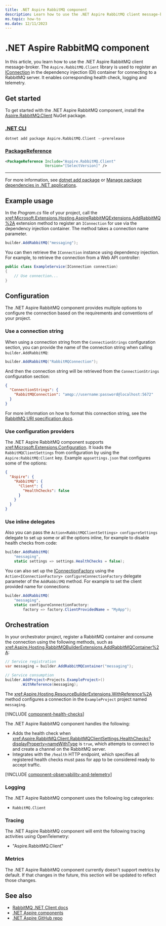 ```yaml
---
title: .NET Aspire RabbitMQ component
description: Learn how to use the .NET Aspire RabbitMQ client message-broker component.
ms.topic: how-to
ms.date: 12/11/2023
---
```


# .NET Aspire RabbitMQ component

In this article, you learn how to use the .NET Aspire RabbitMQ client message-broker. The `Aspire.RabbitMQ.Client` library is used to register an [IConnection](https://rabbitmq.github.io/rabbitmq-dotnet-client/api/RabbitMQ.Client.IConnection.html) in the dependency injection (DI) container for connecting to a RabbitMQ server. It enables corresponding health check, logging and telemetry.

## Get started

To get started with the .NET Aspire RabbitMQ component, install the [Aspire.RabbitMQ.Client](https://www.nuget.org/packages/Aspire.RabbitMQ.Client) NuGet package.

### [.NET CLI](#tab/dotnet-cli)

```dotnetcli
dotnet add package Aspire.RabbitMQ.Client --prerelease
```

### [PackageReference](#tab/package-reference)

```xml
<PackageReference Include="Aspire.RabbitMQ.Client"
                  Version="[SelectVersion]" />
```

---

For more information, see [dotnet add package](/dotnet/core/tools/dotnet-add-package) or [Manage package dependencies in .NET applications](/dotnet/core/tools/dependencies).

## Example usage

In the _Program.cs_ file of your project, call the <xref:Microsoft.Extensions.Hosting.AspireRabbitMQExtensions.AddRabbitMQ%2A> extension method to register an `IConnection` for use via the dependency injection container. The method takes a connection name parameter.

```csharp
builder.AddRabbitMQ("messaging");
```

You can then retrieve the `IConnection` instance using dependency injection. For example, to retrieve the connection from a Web API controller:

```csharp
public class ExampleService(IConnection connection)
{
    // Use connection...
}
```

## Configuration

The .NET Aspire RabbitMQ component provides multiple options to configure the connection based on the requirements and conventions of your project.

### Use a connection string

When using a connection string from the `ConnectionStrings` configuration section, you can provide the name of the connection string when calling `builder.AddRabbitMQ`:

```csharp
builder.AddRabbitMQ("RabbitMQConnection");
```

And then the connection string will be retrieved from the `ConnectionStrings` configuration section:

```json
{
  "ConnectionStrings": {
    "RabbitMQConnection": "amqp://username:password@localhost:5672"
  }
}
```

For more information on how to format this connection string, see the [RabbitMQ URI specification docs](https://www.rabbitmq.com/uri-spec.html).

### Use configuration providers

The .NET Aspire RabbitMQ component supports <xref:Microsoft.Extensions.Configuration>. It loads the `RabbitMQClientSettings` from configuration by using the `Aspire:RabbitMQ:Client` key. Example `appsettings.json` that configures some of the options:

```json
{
  "Aspire": {
    "RabbitMQ": {
      "Client": {
        "HealthChecks": false
      }
    }
  }
}
```

### Use inline delegates

Also you can pass the `Action<RabbitMQClientSettings> configureSettings` delegate to set up some or all the options inline, for example to disable health checks from code:

```csharp
builder.AddRabbitMQ(
    "messaging",
    static settings => settings.HealthChecks = false);
```

You can also set up the [IConnectionFactory](https://rabbitmq.github.io/rabbitmq-dotnet-client/api/RabbitMQ.Client.IConnectionFactory.html) using the `Action<IConnectionFactory> configureConnectionFactory` delegate parameter of the `AddRabbitMQ` method. For example to set the client provided name for connections:

```csharp
builder.AddRabbitMQ(
    "messaging",
    static configureConnectionFactory:
        factory => factory.ClientProvidedName = "MyApp");
```

## Orchestration

In your orchestrator project, register a RabbitMQ container and consume the connection using the following methods, such as <xref:Aspire.Hosting.RabbitMQBuilderExtensions.AddRabbitMQContainer%2A>:

```csharp
// Service registration
var messaging = builder.AddRabbitMQContainer("messaging");

// Service consumption
builder.AddProject<Projects.ExampleProject>()
       .WithReference(messaging);
```

The <xref:Aspire.Hosting.ResourceBuilderExtensions.WithReference%2A> method configures a connection in the `ExampleProject` project named `messaging`.

[!INCLUDE [component-health-checks](../includes/component-health-checks.md)]

The .NET Aspire RabbitMQ component handles the following:

- Adds the health check when <xref:Aspire.RabbitMQ.Client.RabbitMQClientSettings.HealthChecks?displayProperty=nameWithType> is `true`, which attempts to connect to and create a channel on the RabbitMQ server.
- Integrates with the `/health` HTTP endpoint, which specifies all registered health checks must pass for app to be considered ready to accept traffic.

[!INCLUDE [component-observability-and-telemetry](../includes/component-observability-and-telemetry.md)]

### Logging

The .NET Aspire RabbitMQ component uses the following log categories:

- `RabbitMQ.Client`

### Tracing

The .NET Aspire RabbitMQ component will emit the following tracing activities using OpenTelemetry:

- "Aspire.RabbitMQ.Client"

### Metrics

The .NET Aspire RabbitMQ component currently doesn't support metrics by default. If that changes in the future, this section will be updated to reflect those changes.

## See also

- [RabbitMQ .NET Client docs](https://rabbitmq.github.io/rabbitmq-dotnet-client)
- [.NET Aspire components](../fundamentals/components-overview.md)
- [.NET Aspire GitHub repo](https://github.com/dotnet/aspire)
